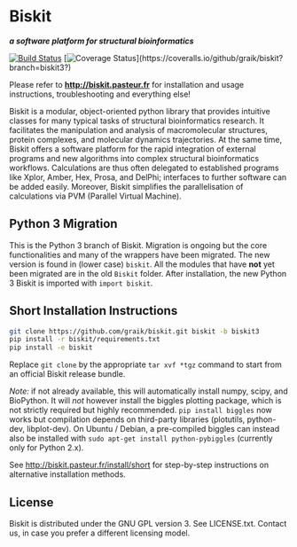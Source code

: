 Biskit
==========
___a software platform for structural bioinformatics___

[![Build Status](https://travis-ci.org/graik/biskit.svg?branch=biskit3)](https://travis-ci.org/graik/biskit)
[![Coverage Status](https://coveralls.io/repos/github/graik/biskit/badge.svg?branch=biskit3?)](https://coveralls.io/github/graik/biskit?branch=biskit3?)

Please refer to 
            **http://biskit.pasteur.fr**
for installation and usage instructions, troubleshooting and
everything else!

Biskit is a modular, object-oriented python library that provides
intuitive classes for many typical tasks of structural bioinformatics
research. It facilitates the manipulation and analysis of
macromolecular structures, protein complexes, and molecular dynamics
trajectories. At the same time, Biskit offers a software platform for
the rapid integration of external programs and new algorithms into
complex structural bioinformatics workflows. Calculations are thus
often delegated to established programs like Xplor, Amber, Hex, Prosa,
and DelPhi; interfaces to further software can be added
easily. Moreover, Biskit simplifies the parallelisation of
calculations via PVM (Parallel Virtual Machine).

Python 3 Migration
-------------------

This is the Python 3 branch of Biskit. Migration is ongoing but the core functionalities and many of the wrappers have been migrated. The new version is found in (lower case) ```biskit```. All the modules that have **not** yet been migrated are in the old ```Biskit``` folder. After installation, the new Python 3 Biskit is imported with ```import biskit```.

Short Installation Instructions
--------------------------------

```sh
git clone https://github.com/graik/biskit.git biskit -b biskit3
pip install -r biskit/requirements.txt
pip install -e biskit
```
Replace `git clone` by the appropriate `tar xvf *tgz` command to start from an official Biskit release bundle.

*Note:* if not already available, this will automatically install numpy, scipy, and BioPython. It will *not* however install the biggles plotting package, which is not strictly required but highly recommended. `pip install biggles` now works but compilation depends on third-party libraries (plotutils, python-dev, libplot-dev). On Ubuntu / Debian, a pre-compiled biggles can instead also be installed with `sudo apt-get install python-pybiggles` (currently only for Python 2.x). 

See http://biskit.pasteur.fr/install/short for step-by-step instructions on alternative installation methods.

License
-------

Biskit is distributed under the GNU GPL version 3. See LICENSE.txt. Contact us, in case you prefer a different licensing model.
